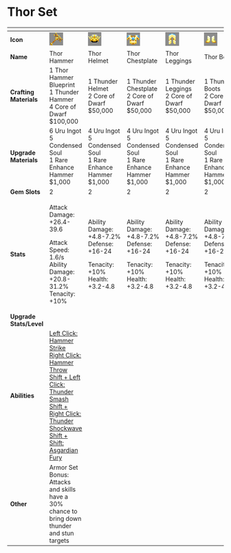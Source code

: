 # Thor Set



<table data-header-hidden><thead><tr><th width="150"></th><th width="273"></th><th width="279"></th><th width="285"></th><th width="309"></th><th width="293"></th></tr></thead><tbody><tr><td><strong>Icon</strong></td><td><img src="../../../../.gitbook/assets/image (103).png" alt="" data-size="original"></td><td><img src="../../../../.gitbook/assets/image (104).png" alt="" data-size="original"></td><td><img src="../../../../.gitbook/assets/image (105).png" alt="" data-size="original"></td><td><img src="../../../../.gitbook/assets/image (106).png" alt="" data-size="original"></td><td><img src="../../../../.gitbook/assets/image (107).png" alt="" data-size="original"></td></tr><tr><td><strong>Name</strong></td><td>Thor Hammer</td><td>Thor Helmet</td><td>Thor Chestplate</td><td>Thor Leggings</td><td>Thor Boots</td></tr><tr><td><strong>Crafting Materials</strong></td><td>1 Thor Hammer Blueprint<br>1 Thunder Hammer<br>4 Core of Dwarf<br>$100,000</td><td>1 Thunder Helmet<br>2 Core of Dwarf<br>$50,000</td><td>1 Thunder Chestplate<br>2 Core of Dwarf<br>$50,000</td><td>1 Thunder Leggings<br>2 Core of Dwarf<br>$50,000</td><td>1 Thunder Boots<br>2 Core of Dwarf<br>$50,000</td></tr><tr><td><strong>Upgrade Materials</strong></td><td>6 Uru Ingot<br>5 Condensed Soul<br>1 Rare Enhance Hammer<br>$1,000</td><td>4 Uru Ingot<br>5 Condensed Soul<br>1 Rare Enhance Hammer<br>$1,000</td><td>4 Uru Ingot<br>5 Condensed Soul<br>1 Rare Enhance Hammer<br>$1,000</td><td>4 Uru Ingot<br>5 Condensed Soul<br>1 Rare Enhance Hammer<br>$1,000</td><td>4 Uru Ingot<br>5 Condensed Soul<br>1 Rare Enhance Hammer<br>$1,000</td></tr><tr><td><strong>Gem Slots</strong></td><td>2</td><td>2</td><td>2</td><td>2</td><td>2</td></tr><tr><td><strong>Stats</strong></td><td><p>Attack Damage: +26.4-39.6</p><p>Attack Speed: 1.6/s<br>Ability Damage: +20.8-31.2%<br>Tenacity: +10%</p></td><td><p>Ability Damage: +4.8-7.2%<br>Defense: +16-24</p><p>Tenacity: +10%<br>Health: +3.2-4.8</p></td><td><p>Ability Damage: +4.8-7.2%<br>Defense: +16-24</p><p>Tenacity: +10%<br>Health: +3.2-4.8</p></td><td><p>Ability Damage: +4.8-7.2%<br>Defense: +16-24</p><p>Tenacity: +10%<br>Health: +3.2-4.8</p></td><td><p>Ability Damage: +4.8-7.2%<br>Defense: +16-24</p><p>Tenacity: +10%<br>Health: +3.2-4.8</p></td></tr><tr><td><strong>Upgrade Stats/Level</strong></td><td></td><td></td><td></td><td></td><td></td></tr><tr><td><strong>Abilities</strong></td><td><a href="../../abilities/thor.md">Left Click: Hammer Strike<br>Right Click: Hammer Throw<br>Shift + Left Click: Thunder Smash<br>Shift + Right Click: Thunder Shockwave<br>Shift + Shift: Asgardian Fury</a></td><td></td><td></td><td></td><td></td></tr><tr><td><strong>Other</strong></td><td>Armor Set Bonus:<br>Attacks and skills have a 30% chance to bring down thunder and stun targets</td><td></td><td></td><td></td><td></td></tr></tbody></table>

